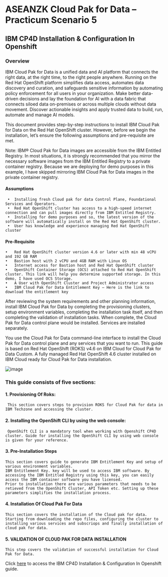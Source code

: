 # ASEANZK Cloud Pak for Data – Practicum Scenario 5

## IBM CP4D Installation & Configuration In Openshift

### Overview
IBM Cloud Pak for Data is a unified data and AI platform that connects the right data, at the right time, to the right people anywhere. Running on the Red Hat OpenShift platform simplifies data access, automates data discovery and curation, and safeguards sensitive information by automating policy enforcement for all users in your organization. Make better data-driven decisions and lay the foundation for AI with a data fabric that connects siloed data on-premises or across multiple clouds without data movement. Discover actionable insights and apply trusted data to build, run, automate and manage AI models.
 
This document provides step-by-step instructions to install IBM Cloud Pak for Data on the Red Hat OpenShift cluster. However, before we begin the installation, let’s ensure the following assumptions and pre-requisite are met.

Note: IBM® Cloud Pak for Data images are accessible from the IBM Entitled Registry. In most situations, it is strongly recommended that you mirror the necessary software images from the IBM Entitled Registry to a private container registry. Because we are deploying for demo purposes in this example, I have skipped mirroring IBM Cloud Pak for Data images in the private container registry.

#### Assumptions
     •	Installing fresh Cloud pak for data Control Plane, Foundational Services and Operators.
     •	Red Hat OpenShift cluster has access to a high-speed internet connection and can pull images directly from IBM Entitled Registry.
     •	Installing for demo purposes and so, the latest version of the software will automatically install on the Red Hat OpenShift cluster.
     •	User has knowledge and experience managing Red Hat OpenShift cluster

#### Pre-Requisite
    •	Red Hat OpenShift cluster version 4.6 or later with min 48 vCPU and 192 GB RAM
    •	Bastion host with 2 vCPU and 4GB RAM with Linux OS
    •	Internet access for Bastion host and Red Hat OpenShift cluster
    •	OpenShift Container Storage (OCS) attached to Red Hat OpenShift cluster. This link will help you determine supported storage. In this demo, I have used OCS Storage.
    •	A User with OpenShift Cluster and Project Administrator access
    •	IBM Cloud Pak for Data Entitlement Key — Here is the link to download the entitlement key


After reviewing the system requirements and other planning information, install IBM Cloud Pak for Data by completing the provisioning clusters, setup environment variables, completing the installation task itself, and then completing the  validation of installation tasks. When complete, the Cloud Pak for Data control plane would be installed. Services are installed separately.

You use the Cloud Pak for Data command-line interface to install the Cloud Pak for Data control plane and any services that you want to run.
This guide is based on Red Hat OpenShift (ROKS) v4.6 on IBM Cloud for Cloud Pak for Data Custom. A fully managed Red Hat OpenShift 4.6 cluster installed on IBM Cloud ready for Cloud Pak for Data installation.

 ![image](https://user-images.githubusercontent.com/44421667/188652318-6349e268-6c09-4110-96ff-14518583eaac.png)


### This guide consists of five sections:
#### 1. Provisioning Of Roks:
     This section covers steps to provision ROKS for Cloud Pak for data in IBM Techzone and accessing the cluster. 
#### 2. Installing the OpenShift CLI by using the web console:
     OpenShift CLI is a mandatory tool when working with Openshift CP4D cluster. Guide for installing the OpenShift CLI by using web console is given for your reference.
#### 3. Pre-Installation Steps
    This section covers guide to generate IBM Entitlement Key and setup of various environment variables. 
    IBM Entitlement Key. key will be used to access IBM software. By accessing the IBM Entitled Registry using this key, you can easily access the IBM container software you have licensed.
    Prior to installation there are various parameters that needs to be retieved from the OpenShift Cluster, API Token etc. Setting up these parameters simplifies the installation process.
#### 4. Installation Of Cloud Pak For Data
    This section covers the installation of the Cloud pak for data. Starting from downloading the repo files, configuring the cluster to installing various services and subscriops and finally installation of cloud pak for data. 
#### 5. VALIDATION OF CLOUD PAK FOR DATA INSTALLATION
    This step covers the validation of successful installation for Cloud Pak for Data.

Click [here](https://github.com/IBM-CSM-SG/ASEANZK-CP4D-Practicum/blob/main/scenario5/ROKS%20IBM%20CP4D%20Installation%20%26%20Configuration%20In%20Openshift.pdf) to access the IBM CP4D Installation & Configuration In Openshift guide.
